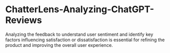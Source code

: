# ChatterLens-Analyzing-ChatGPT-Reviews
Analyzing the feedback to understand user sentiment and identify key factors influencing satisfaction or dissatisfaction is essential for refining the product and improving the overall user experience.
